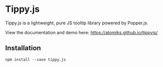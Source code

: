 # Tippy.js

Tippy.js is a lightweight, pure JS tooltip library powered by Popper.js.

View the documentation and demo here: https://atomiks.github.io/tippyjs/

## Installation

```
npm install --save tippy.js
```
